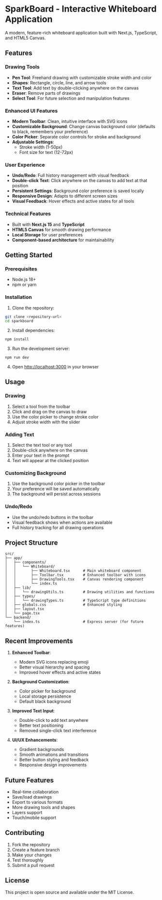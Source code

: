 # SparkBoard - Interactive Whiteboard Application

A modern, feature-rich whiteboard application built with Next.js, TypeScript, and HTML5 Canvas.

## Features

### Drawing Tools
- **Pen Tool**: Freehand drawing with customizable stroke width and color
- **Shapes**: Rectangle, circle, line, and arrow tools
- **Text Tool**: Add text by double-clicking anywhere on the canvas
- **Eraser**: Remove parts of drawings
- **Select Tool**: For future selection and manipulation features

### Enhanced UI Features
- **Modern Toolbar**: Clean, intuitive interface with SVG icons
- **Customizable Background**: Change canvas background color (defaults to black, remembers your preference)
- **Color Picker**: Separate color controls for stroke and background
- **Adjustable Settings**: 
  - Stroke width (1-50px)
  - Font size for text (12-72px)

### User Experience
- **Undo/Redo**: Full history management with visual feedback
- **Double-click Text**: Click anywhere on the canvas to add text at that position
- **Persistent Settings**: Background color preference is saved locally
- **Responsive Design**: Adapts to different screen sizes
- **Visual Feedback**: Hover effects and active states for all tools

### Technical Features
- Built with **Next.js 15** and **TypeScript**
- **HTML5 Canvas** for smooth drawing performance
- **Local Storage** for user preferences
- **Component-based architecture** for maintainability

## Getting Started

### Prerequisites
- Node.js 18+ 
- npm or yarn

### Installation

1. Clone the repository:
```bash
git clone <repository-url>
cd sparkboard
```

2. Install dependencies:
```bash
npm install
```

3. Run the development server:
```bash
npm run dev
```

4. Open [http://localhost:3000](http://localhost:3000) in your browser

## Usage

### Drawing
1. Select a tool from the toolbar
2. Click and drag on the canvas to draw
3. Use the color picker to change stroke color
4. Adjust stroke width with the slider

### Adding Text
1. Select the text tool or any tool
2. Double-click anywhere on the canvas
3. Enter your text in the prompt
4. Text will appear at the clicked position

### Customizing Background
1. Use the background color picker in the toolbar
2. Your preference will be saved automatically
3. The background will persist across sessions

### Undo/Redo
- Use the undo/redo buttons in the toolbar
- Visual feedback shows when actions are available
- Full history tracking for all drawing operations

## Project Structure

```
src/
├── app/
│   ├── components/
│   │   └── Whiteboard/
│   │       ├── Whiteboard.tsx      # Main whiteboard component
│   │       ├── Toolbar.tsx         # Enhanced toolbar with icons
│   │       ├── DrawingTools.tsx    # Canvas rendering component
│   │       └── index.ts
│   ├── lib/
│   │   └── drawingUtils.ts         # Drawing utilities and functions
│   ├── types/
│   │   └── drawingTypes.ts         # TypeScript type definitions
│   ├── globals.css                 # Enhanced styling
│   ├── layout.tsx
│   └── page.tsx
└── backend/
    └── index.ts                    # Express server (for future features)
```

## Recent Improvements

1. **Enhanced Toolbar**: 
   - Modern SVG icons replacing emoji
   - Better visual hierarchy and spacing
   - Improved hover effects and active states

2. **Background Customization**:
   - Color picker for background
   - Local storage persistence
   - Default black background

3. **Improved Text Input**:
   - Double-click to add text anywhere
   - Better text positioning
   - Removed single-click text interference

4. **UI/UX Enhancements**:
   - Gradient backgrounds
   - Smooth animations and transitions
   - Better button styling and feedback
   - Responsive design improvements

## Future Features

- Real-time collaboration
- Save/load drawings
- Export to various formats
- More drawing tools and shapes
- Layers support
- Touch/mobile support

## Contributing

1. Fork the repository
2. Create a feature branch
3. Make your changes
4. Test thoroughly
5. Submit a pull request

## License

This project is open source and available under the MIT License.

